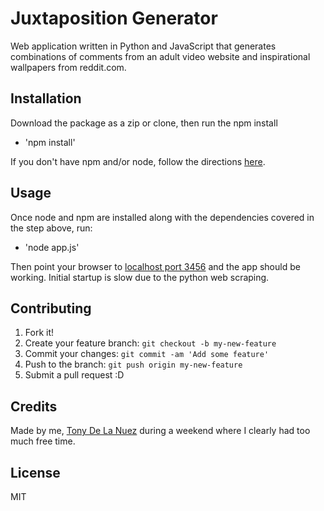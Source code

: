 # Juxtaposition Generator

Web application written in Python and JavaScript that generates combinations of comments from an adult video website and inspirational wallpapers from reddit.com. 


## Installation

Download the package as a zip or clone, then run the npm install 

* 'npm install'

If you don't have npm and/or node, follow the directions [here](https://docs.npmjs.com/getting-started/installing-node). 

## Usage

Once node and npm are installed along with the dependencies covered in the step above, run: 

* 'node app.js' 

Then point your browser to [localhost port 3456](http://localhost:3456) and the app should be working. Initial startup is slow due to the python web scraping. 


## Contributing

1. Fork it!
2. Create your feature branch: `git checkout -b my-new-feature`
3. Commit your changes: `git commit -am 'Add some feature'`
4. Push to the branch: `git push origin my-new-feature`
5. Submit a pull request :D

## Credits

Made by me, [Tony De La Nuez](http://tonydelanuez.com) during a weekend where I clearly had too much free time. 

## License

MIT
